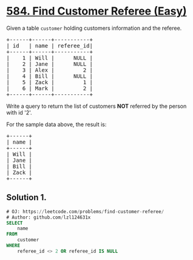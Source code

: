 # [584. Find Customer Referee (Easy)](https://leetcode.com/problems/find-customer-referee/)

<p>Given a table <code>customer</code> holding customers information and the referee.</p>

<pre>+------+------+-----------+
| id   | name | referee_id|
+------+------+-----------+
|    1 | Will |      NULL |
|    2 | Jane |      NULL |
|    3 | Alex |         2 |
|    4 | Bill |      NULL |
|    5 | Zack |         1 |
|    6 | Mark |         2 |
+------+------+-----------+
</pre>

<p>Write a query to return the list of customers <b>NOT</b> referred by the person with id '2'.</p>

<p>For the sample data above, the result is:</p>
<pre>+------+
| name |
+------+
| Will |
| Jane |
| Bill |
| Zack |
+------+
</pre>

## Solution 1.

```sql
# OJ: https://leetcode.com/problems/find-customer-referee/
# Author: github.com/lzl124631x
SELECT
    name
FROM
    customer
WHERE
    referee_id <> 2 OR referee_id IS NULL
```